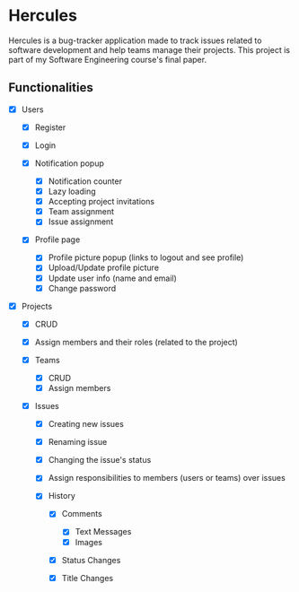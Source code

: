 # Hercules

Hercules is a bug-tracker application made to track issues related to software development and help teams manage their projects.
This project is part of my Software Engineering course's final paper.

## Functionalities

- [x] Users

  - [x] Register
  - [x] Login
  - [x] Notification popup

    - [x] Notification counter
    - [x] Lazy loading
    - [x] Accepting project invitations
    - [x] Team assignment
    - [x] Issue assignment

  - [x] Profile page

    - [x] Profile picture popup (links to logout and see profile)
    - [x] Upload/Update profile picture
    - [x] Update user info (name and email)
    - [x] Change password

- [x] Projects

  - [x] CRUD
  - [x] Assign members and their roles (related to the project)
  - [x] Teams

    - [x] CRUD
    - [x] Assign members

  - [x] Issues

    - [x] Creating new issues
    - [x] Renaming issue
    - [x] Changing the issue's status
    - [x] Assign responsibilities to members (users or teams) over issues
    - [x] History

      - [x] Comments

        - [x] Text Messages
        - [x] Images

      - [x] Status Changes
      - [x] Title Changes
